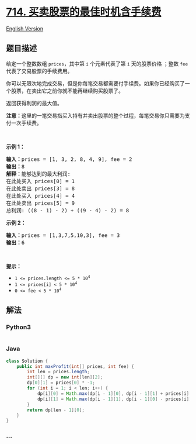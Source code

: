 # [714. 买卖股票的最佳时机含手续费](https://leetcode-cn.com/problems/best-time-to-buy-and-sell-stock-with-transaction-fee)

[English Version](/solution/0700-0799/0714.Best%20Time%20to%20Buy%20and%20Sell%20Stock%20with%20Transaction%20Fee/README_EN.md)

## 题目描述

<!-- 这里写题目描述 -->

<p>给定一个整数数组 <code>prices</code>，其中第 <code>i</code> 个元素代表了第 <code>i</code> 天的股票价格 ；整数 <code>fee</code> 代表了交易股票的手续费用。</p>

<p>你可以无限次地完成交易，但是你每笔交易都需要付手续费。如果你已经购买了一个股票，在卖出它之前你就不能再继续购买股票了。</p>

<p>返回获得利润的最大值。</p>

<p><strong>注意：</strong>这里的一笔交易指买入持有并卖出股票的整个过程，每笔交易你只需要为支付一次手续费。</p>

<p> </p>

<p><strong>示例 1：</strong></p>

<pre>
<strong>输入：</strong>prices = [1, 3, 2, 8, 4, 9], fee = 2
<strong>输出：</strong>8
<strong>解释：</strong>能够达到的最大利润:  
在此处买入 prices[0] = 1
在此处卖出 prices[3] = 8
在此处买入 prices[4] = 4
在此处卖出 prices[5] = 9
总利润: ((8 - 1) - 2) + ((9 - 4) - 2) = 8</pre>

<p><strong>示例 2：</strong></p>

<pre>
<strong>输入：</strong>prices = [1,3,7,5,10,3], fee = 3
<strong>输出：</strong>6
</pre>

<p> </p>

<p><strong>提示：</strong></p>

<ul>
	<li><code>1 <= prices.length <= 5 * 10<sup>4</sup></code></li>
	<li><code>1 <= prices[i] < 5 * 10<sup>4</sup></code></li>
	<li><code>0 <= fee < 5 * 10<sup>4</sup></code></li>
</ul>


## 解法

<!-- 这里可写通用的实现逻辑 -->

<!-- tabs:start -->

### **Python3**

<!-- 这里可写当前语言的特殊实现逻辑 -->

```python

```

### **Java**

<!-- 这里可写当前语言的特殊实现逻辑 -->

```java
class Solution {
    public int maxProfit(int[] prices, int fee) {
        int len = prices.length;
        int[][] dp = new int[len][2];
        dp[0][1] = prices[0] * -1;
        for (int i = 1; i < len; i++) {
            dp[i][0] = Math.max(dp[i - 1][0], dp[i - 1][1] + prices[i] - fee);
            dp[i][1] = Math.max(dp[i - 1][1], dp[i - 1][0] - prices[i]);
        }
        return dp[len - 1][0];
    } 
}
```

### **...**

```

```

<!-- tabs:end -->
